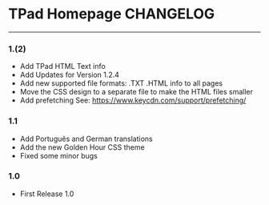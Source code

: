 # TPad Homepage CHANGELOG
- - -

### 1.(2)

- Add TPad HTML Text info
- Add Updates for Version 1.2.4
- Add new supported file formats: .TXT .HTML info to all pages
- Move the CSS design to a separate file to make the HTML files smaller
- Add prefetching See: https://www.keycdn.com/support/prefetching/

### 1.1

- Add Português and German translations
- Add the new Golden Hour CSS theme
- Fixed some minor bugs

### 1.0

- First Release 1.0
